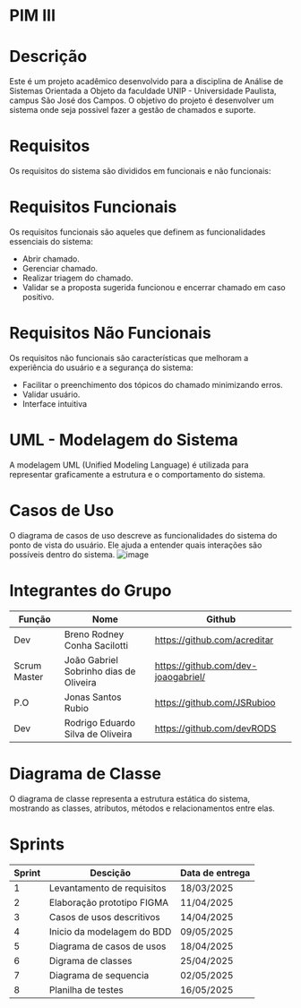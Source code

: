 # PIM III
# Descrição

Este é um projeto acadêmico desenvolvido para a disciplina de Análise de Sistemas Orientada a Objeto da faculdade UNIP - Universidade Paulista, campus São José dos Campos. O objetivo do projeto é desenvolver um sistema onde seja possivel fazer a gestão de chamados e suporte.


# Requisitos

Os requisitos do sistema são divididos em funcionais e não funcionais:

# Requisitos Funcionais

Os requisitos funcionais são aqueles que definem as funcionalidades essenciais do sistema:

- Abrir chamado.
- Gerenciar chamado.
- Realizar triagem do chamado.
- Validar se a proposta sugerida funcionou e encerrar chamado em caso positivo.

# Requisitos Não Funcionais

Os requisitos não funcionais são características que melhoram a experiência do usuário e a segurança do sistema:

- Facilitar o preenchimento dos tópicos do chamado minimizando erros.
- Validar usuário.
- Interface intuitiva

# UML - Modelagem do Sistema

A modelagem UML (Unified Modeling Language) é utilizada para representar graficamente a estrutura e o comportamento do sistema.

# Casos de Uso

O diagrama de casos de uso descreve as funcionalidades do sistema do ponto de vista do usuário. Ele ajuda a entender quais interações são possíveis dentro do sistema.
![image](https://github.com/user-attachments/assets/3181adfb-96af-4f40-883b-1528b2dbdc58)

# Integrantes do Grupo 
Função | Nome | Github |
------------ |------------ | ------------- |
Dev | Breno Rodney Conha Sacilotti | https://github.com/acreditar
Scrum Master | João Gabriel Sobrinho dias de Oliveira | https://github.com/dev-joaogabriel/
P.O | Jonas Santos Rubio | https://github.com/JSRubioo
Dev | Rodrigo Eduardo Silva de Oliveira | https://github.com/devRODS

# Diagrama de Classe

O diagrama de classe representa a estrutura estática do sistema, mostrando as classes, atributos, métodos e relacionamentos entre elas.

# Sprints
Sprint | Descição | Data de entrega |
------------ |------------ | ------------- |
1 | Levantamento de requisitos | 18/03/2025 |
2 | Elaboração prototipo FIGMA | 11/04/2025 |
3 | Casos de usos descritivos | 14/04/2025 |
4 | Inicio da modelagem do BDD | 09/05/2025 |
5 | Diagrama de casos de usos | 18/04/2025 |
6 | Digrama de classes | 25/04/2025 |
7 | Diagrama de sequencia | 02/05/2025 |
8 | Planilha de testes | 16/05/2025 |
